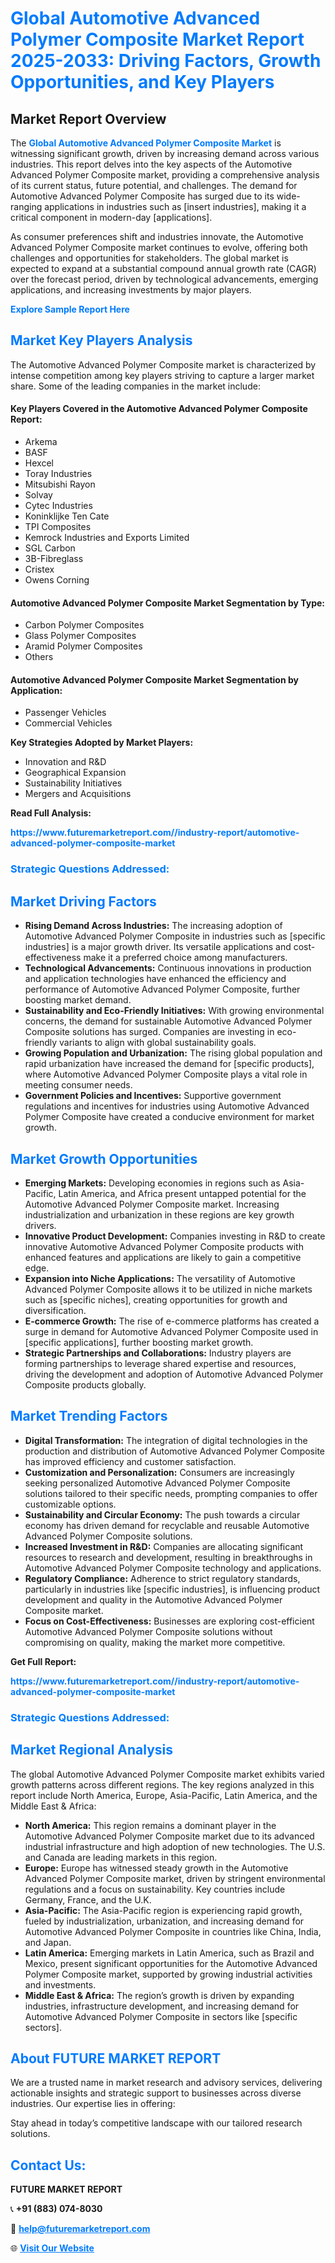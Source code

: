 <h1 style="color: #007BFF;">Global Automotive Advanced Polymer Composite Market Report 2025-2033: Driving Factors, Growth Opportunities, and Key Players</h1>

<section id="overview">
<h2>Market Report Overview</h2>
<p>The <a href="https://www.futuremarketreport.com//industry-report/automotive-advanced-polymer-composite-market" style="color: #007BFF; text-decoration: none;"><strong>Global Automotive Advanced Polymer Composite Market</strong></a> is witnessing significant growth, driven by increasing demand across various industries. This report delves into the key aspects of the Automotive Advanced Polymer Composite market, providing a comprehensive analysis of its current status, future potential, and challenges. The demand for Automotive Advanced Polymer Composite has surged due to its wide-ranging applications in industries such as [insert industries], making it a critical component in modern-day [applications].</p>
<p>As consumer preferences shift and industries innovate, the Automotive Advanced Polymer Composite market continues to evolve, offering both challenges and opportunities for stakeholders. The global market is expected to expand at a substantial compound annual growth rate (CAGR) over the forecast period, driven by technological advancements, emerging applications, and increasing investments by major players.</p>
</section>

<section id="overview">
<p><a href="https://www.futuremarketreport.com//request-sample/reportId=90135" style="color: #007BFF; text-decoration: none;"><strong>Explore Sample Report Here</strong></a></p>
</section>

<section id="key-players">
<h2 style="color: #007BFF;">Market Key Players Analysis</h2>
<p>The Automotive Advanced Polymer Composite market is characterized by intense competition among key players striving to capture a larger market share. Some of the leading companies in the market include:</p>
<h4>Key Players Covered in the Automotive Advanced Polymer Composite Report:</h4>
<ul><li>Arkema</li><li>BASF</li><li>Hexcel</li><li>Toray Industries</li><li>Mitsubishi Rayon</li><li>Solvay</li><li>Cytec Industries</li><li>Koninklijke Ten Cate</li><li>TPI Composites</li><li>Kemrock Industries and Exports Limited</li><li>SGL Carbon</li><li>3B-Fibreglass</li><li>Cristex</li><li>Owens Corning</li></ul>
<h4>Automotive Advanced Polymer Composite Market Segmentation by Type:</h4>
<ul><li>Carbon Polymer Composites</li><li>Glass Polymer Composites</li><li>Aramid Polymer Composites</li><li>Others</li></ul>

<h4>Automotive Advanced Polymer Composite Market Segmentation by Application:</h4>
<ul><li>Passenger Vehicles</li><li>Commercial Vehicles</li></ul>
<p><strong>Key Strategies Adopted by Market Players:</strong></p>
<ul>
<li>Innovation and R&D</li>
<li>Geographical Expansion</li>
<li>Sustainability Initiatives</li>
<li>Mergers and Acquisitions</li>
</ul>
</section>

<section>
<p><strong>Read Full Analysis: </strong></p><a href="https://www.futuremarketreport.com//industry-report/automotive-advanced-polymer-composite-market" style="color: #007BFF; text-decoration: none;"><strong>https://www.futuremarketreport.com//industry-report/automotive-advanced-polymer-composite-market</strong></a>
<h3 style="color: #007BFF;">Strategic Questions Addressed:</h3>
</section>

<section id="driving-factors">
<h2 style="color: #007BFF;">Market Driving Factors</h2>
<ul>
<li><strong>Rising Demand Across Industries:</strong> The increasing adoption of Automotive Advanced Polymer Composite in industries such as [specific industries] is a major growth driver. Its versatile applications and cost-effectiveness make it a preferred choice among manufacturers.</li>
<li><strong>Technological Advancements:</strong> Continuous innovations in production and application technologies have enhanced the efficiency and performance of Automotive Advanced Polymer Composite, further boosting market demand.</li>
<li><strong>Sustainability and Eco-Friendly Initiatives:</strong> With growing environmental concerns, the demand for sustainable Automotive Advanced Polymer Composite solutions has surged. Companies are investing in eco-friendly variants to align with global sustainability goals.</li>
<li><strong>Growing Population and Urbanization:</strong> The rising global population and rapid urbanization have increased the demand for [specific products], where Automotive Advanced Polymer Composite plays a vital role in meeting consumer needs.</li>
<li><strong>Government Policies and Incentives:</strong> Supportive government regulations and incentives for industries using Automotive Advanced Polymer Composite have created a conducive environment for market growth.</li>
</ul>
</section>

<section id="growth-opportunities">
<h2 style="color: #007BFF;">Market Growth Opportunities</h2>
<ul>
<li><strong>Emerging Markets:</strong> Developing economies in regions such as Asia-Pacific, Latin America, and Africa present untapped potential for the Automotive Advanced Polymer Composite market. Increasing industrialization and urbanization in these regions are key growth drivers.</li>
<li><strong>Innovative Product Development:</strong> Companies investing in R&D to create innovative Automotive Advanced Polymer Composite products with enhanced features and applications are likely to gain a competitive edge.</li>
<li><strong>Expansion into Niche Applications:</strong> The versatility of Automotive Advanced Polymer Composite allows it to be utilized in niche markets such as [specific niches], creating opportunities for growth and diversification.</li>
<li><strong>E-commerce Growth:</strong> The rise of e-commerce platforms has created a surge in demand for Automotive Advanced Polymer Composite used in [specific applications], further boosting market growth.</li>
<li><strong>Strategic Partnerships and Collaborations:</strong> Industry players are forming partnerships to leverage shared expertise and resources, driving the development and adoption of Automotive Advanced Polymer Composite products globally.</li>
</ul>
</section>

<section id="trending-factors">
<h2 style="color: #007BFF;">Market Trending Factors</h2>
<ul>
<li><strong>Digital Transformation:</strong> The integration of digital technologies in the production and distribution of Automotive Advanced Polymer Composite has improved efficiency and customer satisfaction.</li>
<li><strong>Customization and Personalization:</strong> Consumers are increasingly seeking personalized Automotive Advanced Polymer Composite solutions tailored to their specific needs, prompting companies to offer customizable options.</li>
<li><strong>Sustainability and Circular Economy:</strong> The push towards a circular economy has driven demand for recyclable and reusable Automotive Advanced Polymer Composite solutions.</li>
<li><strong>Increased Investment in R&D:</strong> Companies are allocating significant resources to research and development, resulting in breakthroughs in Automotive Advanced Polymer Composite technology and applications.</li>
<li><strong>Regulatory Compliance:</strong> Adherence to strict regulatory standards, particularly in industries like [specific industries], is influencing product development and quality in the Automotive Advanced Polymer Composite market.</li>
<li><strong>Focus on Cost-Effectiveness:</strong> Businesses are exploring cost-efficient Automotive Advanced Polymer Composite solutions without compromising on quality, making the market more competitive.</li>
</ul>
</section>

<section>
<p><strong>Get Full Report: </strong></p><a href="https://www.futuremarketreport.com//industry-report/automotive-advanced-polymer-composite-market" style="color: #007BFF; text-decoration: none;"><strong>https://www.futuremarketreport.com//industry-report/automotive-advanced-polymer-composite-market</strong></a>
<h3 style="color: #007BFF;">Strategic Questions Addressed:</h3>
</section>


<section id="regional-analysis">
<h2 style="color: #007BFF;">Market Regional Analysis</h2>
<p>The global Automotive Advanced Polymer Composite market exhibits varied growth patterns across different regions. The key regions analyzed in this report include North America, Europe, Asia-Pacific, Latin America, and the Middle East & Africa:</p>
<ul>
<li><strong>North America:</strong> This region remains a dominant player in the Automotive Advanced Polymer Composite market due to its advanced industrial infrastructure and high adoption of new technologies. The U.S. and Canada are leading markets in this region.</li>
<li><strong>Europe:</strong> Europe has witnessed steady growth in the Automotive Advanced Polymer Composite market, driven by stringent environmental regulations and a focus on sustainability. Key countries include Germany, France, and the U.K.</li>
<li><strong>Asia-Pacific:</strong> The Asia-Pacific region is experiencing rapid growth, fueled by industrialization, urbanization, and increasing demand for Automotive Advanced Polymer Composite in countries like China, India, and Japan.</li>
<li><strong>Latin America:</strong> Emerging markets in Latin America, such as Brazil and Mexico, present significant opportunities for the Automotive Advanced Polymer Composite market, supported by growing industrial activities and investments.</li>
<li><strong>Middle East & Africa:</strong> The region’s growth is driven by expanding industries, infrastructure development, and increasing demand for Automotive Advanced Polymer Composite in sectors like [specific sectors].</li>
</ul>
</section>

<footer>
<h2 style="color: #007BFF;">About FUTURE MARKET REPORT</h2>
<p>We are a trusted name in market research and advisory services, delivering actionable insights and strategic support to businesses across diverse industries. Our expertise lies in offering:</p>

<p>Stay ahead in today’s competitive landscape with our tailored research solutions.</p>

<h2 style="color: #007BFF;">Contact Us:</h2>
<p><strong>FUTURE MARKET REPORT</strong></p>
<p>📞 <strong>+91 (883) 074-8030</strong></p>
<p>📧 <strong><a href="mailto:help@futuremarketreport.com" style="color: #007BFF;">help@futuremarketreport.com</a></strong></p>
<p>🌐 <strong><a href="https://www.futuremarketreport.com/" style="color: #007BFF;">Visit Our Website</a></strong></p>
</footer>